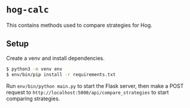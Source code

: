# `hog-calc`

This contains methods used to compare strategies for Hog. 

## Setup

Create a venv and install dependencies.

```bash
$ python3 -m venv env
$ env/bin/pip install -r requirements.txt
```

Run `env/bin/python main.py` to start the Flask server, then make a POST request
to `http://localhost:5000/api/compare_strategies` to start comparing strategies.
